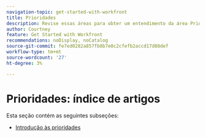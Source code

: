 ```yaml
---
navigation-topic: get-started-with-workfront
title: Prioridades
description: Revise essas áreas para obter um entendimento da área Prioridades no Adobe Workfront.
author: Courtney
feature: Get Started with Workfront
recommendations: noDisplay, noCatalog
source-git-commit: fe7ed0282a857fb8b7e0c2cfefb2accd17d88def
workflow-type: tm+mt
source-wordcount: '27'
ht-degree: 3%

---
```


# Prioridades: índice de artigos

Esta seção contém as seguintes subseções:

* [Introdução às prioridades](/help/quicksilver/workfront-basics/priorities/get-started-with-priorities.md)